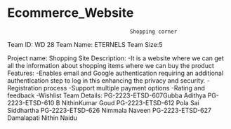 # Ecommerce_Website
                                           Shopping corner
Team ID: WD 28
Team Name: ETERNELS
Team Size:5

Project name:  Shopping  Site
Description:
-It is a website where we can get all the information about shopping items where we can buy the product
Features:
-Enables email and Google authentication requiring an additional authentication step to log in this enhancing the privacy and security.
-Registration process
-Support multiple payment options
-Rating and feedback
-Wishlist
Team Details:
PG-2223-ETSD-607Gubba Adithya
PG-2223-ETSD-610 B NithinKumar Goud 
PG-2223-ETSD-612 Pola Sai Siddhartha 
PG-2223-ETSD-626 Nimmala Naveen
PG-2223-ETSD-627 Damalapati Nithin Naidu

